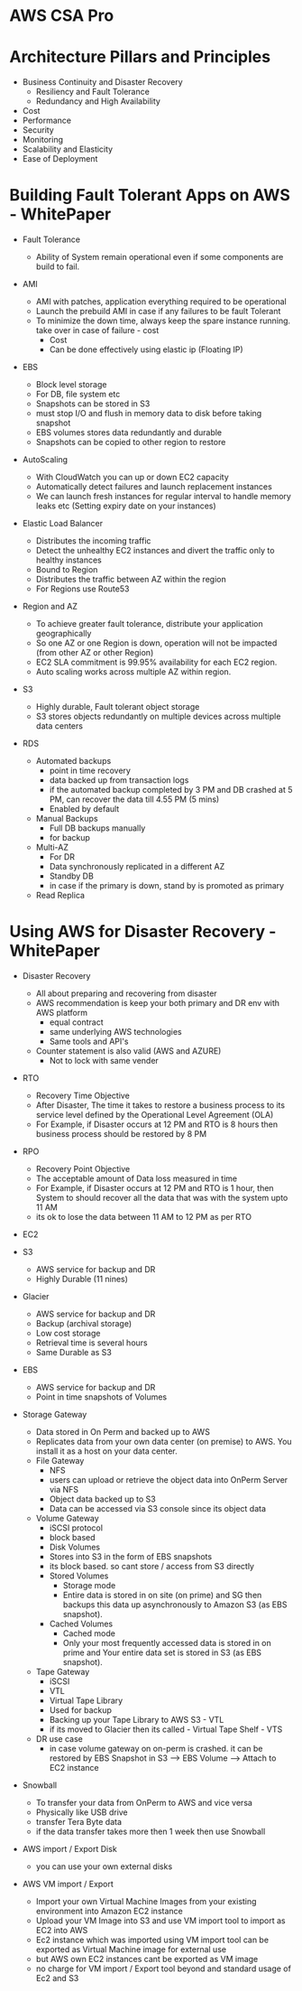# AWS CSA Pro

# Architecture Pillars and Principles

- Business Continuity and Disaster Recovery
  - Resiliency and Fault Tolerance
  - Redundancy and High Availability 
- Cost
- Performance 
- Security 
- Monitoring 
- Scalability and Elasticity
- Ease of Deployment 

# Building Fault Tolerant Apps on AWS - WhitePaper

- Fault Tolerance 
  - Ability of System remain operational even if some components are build to fail. 
  
- AMI 
  - AMI with patches, application everything required to be operational
  - Launch the prebuild AMI in case if any failures to be fault Tolerant 
  - To minimize the down time, always keep the spare instance running. take over in case of failure - cost 
    - Cost
	- Can be done effectively using elastic ip (Floating IP)
	
- EBS 
  - Block level storage 
  - For DB, file system etc 
  - Snapshots can be stored in S3 
  - must stop I/O and flush in memory data to disk before taking snapshot 
  - EBS volumes stores data redundantly and durable 
  - Snapshots can be copied to other region to restore 

- AutoScaling 
  - With CloudWatch you can up or down EC2 capacity 
  - Automatically detect failures and launch replacement instances 
  - We can launch fresh instances for regular interval to handle memory leaks etc (Setting expiry date on your instances) 

- Elastic Load Balancer 
  - Distributes the incoming traffic
  - Detect the unhealthy EC2 instances and divert the traffic only to healthy instances 
  - Bound to Region 
  - Distributes the traffic between AZ within the region 
  - For Regions use Route53
  
- Region and AZ
  - To achieve greater fault tolerance, distribute your application geographically 
  - So one AZ or one Region is down, operation will not be impacted (from other AZ or other Region)
  - EC2 SLA commitment is 99.95% availability for each EC2 region. 
  - Auto scaling works across multiple AZ within region.   
  
- S3
  - Highly durable, Fault tolerant object storage 
  - S3 stores objects redundantly on multiple devices across multiple data centers 

- RDS 
  - Automated backups 
    - point in time recovery 
	- data backed up from transaction logs 
	- if the automated backup completed by 3 PM and DB crashed at 5 PM, can recover the data till 4.55 PM (5 mins)
	- Enabled by default 
  - Manual Backups 
    - Full DB backups manually 
	- for backup 
  - Multi-AZ
    - For DR 
	- Data synchronously replicated in a different AZ
	- Standby DB 
	- in case if the primary is down, stand by is promoted as primary 
  - Read Replica 

# Using AWS for Disaster Recovery - WhitePaper  
- Disaster Recovery
  - All about preparing and recovering from disaster 
  - AWS recommendation is keep your both primary and DR env with AWS platform 
    - equal contract   
	- same underlying AWS technologies 
	- Same tools and API's 
  - Counter statement is also valid  (AWS and AZURE)
    - Not to lock with same vender 
	
- RTO 
  - Recovery Time Objective
  - After Disaster, The time it takes to restore a business process to its service level defined by the Operational Level Agreement (OLA)
  - For Example, if Disaster occurs at 12 PM and RTO is 8 hours then business process should be restored by 8 PM  
  
- RPO 
  - Recovery Point Objective 
  - The acceptable amount of Data loss measured in time 
  - For Example, if Disaster occurs at 12 PM and RTO is 1 hour, then System to should recover all the data that was with the system upto 11 AM
  - its ok to lose the data between 11 AM to 12 PM as per RTO
  
- EC2

- S3
  - AWS service for backup and DR
  - Highly Durable (11 nines)

- Glacier 
  - AWS service for backup and DR
  - Backup (archival storage)  
  - Low cost storage 
  - Retrieval time is several hours 
  - Same Durable as S3

- EBS 
  - AWS service for backup and DR
  - Point in time snapshots of Volumes 
  
- Storage Gateway
  - Data stored in On Perm and backed up to AWS 
  - Replicates data from your own data center (on premise) to AWS. You install it as a host on your data center.
  - File Gateway 
    - NFS 
	- users can upload or retrieve the object data into OnPerm Server via NFS
	- Object data backed up to S3
	- Data can be accessed via S3 console since its object data 
  - Volume Gateway 
    - iSCSI protocol 
	- block based 
	- Disk Volumes 
	- Stores into S3 in the form of EBS snapshots
	- its block based. so cant store / access from S3 directly
	- Stored Volumes
	  - Storage mode 
	  - Entire data is stored in on site (on prime) and SG then backups this data up asynchronously to Amazon S3 (as EBS snapshot).
    - Cached Volumes
	  - Cached mode 
	  - Only your most frequently accessed data is stored in on prime and Your entire data set is stored in S3 (as EBS snapshot).
  - Tape Gateway 
    - iSCSI 
    - VTL
	- Virtual Tape Library 
	- Used for backup
	- Backing up your Tape Library to AWS S3 - VTL
    - if its moved to Glacier then its called - Virtual Tape Shelf - VTS
  - DR use case 
    - in case volume gateway on on-perm is crashed.  it can be restored by EBS Snapshot in S3 --> EBS Volume --> Attach to EC2 instance 
	
- Snowball
  - To transfer your data from OnPerm to AWS and vice versa
  - Physically like USB drive 
  - transfer Tera Byte data 
  - if the data transfer takes more then 1 week then use Snowball
  
- AWS import / Export Disk 
  - you can use your own external disks 
  
- AWS VM import / Export
  - Import your own Virtual Machine Images from your existing environment into Amazon EC2 instance 
  - Upload your VM Image into S3 and use VM import tool to import as EC2 into AWS 
  - Ec2 instance which was imported using VM import tool can be exported as Virtual Machine image for external use 
  - but AWS own EC2 instances cant be exported as VM image 
  - no charge for VM import / Export tool beyond and standard usage of Ec2 and S3
  



	
	
  
	
	
